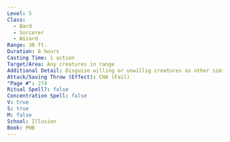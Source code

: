 ```yaml
---
Level: 5
Class:
  - Bard
  - Sorcerer
  - Wizard
Range: 30 ft.
Duration: 8 hours
Casting Time: 1 action
Target/Area: Any creatures in range
Additional Detail: Disguise willing or unwillig creatures as other similar creatures, including outfits.
Attack/Saving Throw (Effect): CHA (Fail)
"Page #": 274
Ritual Spell?: false
Concentration Spell: false
V: true
S: true
M: false
School: Illusion
Book: PHB
---
```

